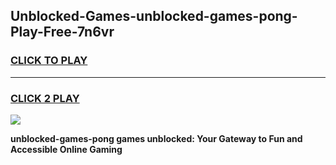 
## Unblocked-Games-unblocked-games-pong-Play-Free-7n6vr
<h3>
<a href="https://premium76.site?title=unblocked-games-pong&ref=21A">CLICK TO PLAY</a></h3>
<hr>

<h3>
<a href="https://premium76.site?title=unblocked-games-pong&ref=21A">CLICK 2 PLAY</a>
  
</h3>

<a href="https://premium76.site?title=unblocked-games-pong&ref=21A"><img src="https://clearcache.store/games.png"></a>


**unblocked-games-pong games unblocked: Your Gateway to Fun and Accessible Online Gaming**
